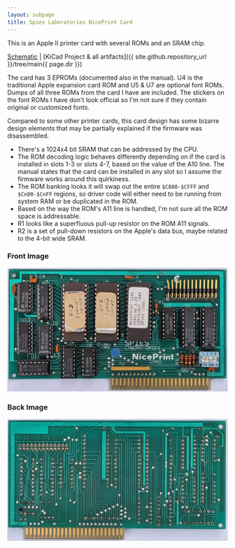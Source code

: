 ```yaml
---
layout: subpage
title: Spies Laboratories NicePrint Card
---
```

This is an Apple II printer card with several ROMs and an SRAM chip.

[Schematic](artifacts/Schematic.pdf) | [KiCad Project & all artifacts]({{ site.github.repository_url }}/tree/main{{ page.dir }})

The card has 3 EPROMs (documented also in the manual). U4 is the traditional Apple expansion card ROM
and U5 & U7 are optional font ROMs. Dumps of all three ROMs from the card I have are included. The
stickers on the font ROMs I have don't look official so I'm not sure if they contain original or
customized fonts.

Compared to some other printer cards, this card design has some bizarre design elements that may be
partially explained if the firmware was disassembled.

 * There's a 1024x4 bit SRAM that can be addressed by the CPU.
 * The ROM decoding logic behaves differently depending on if the card is installed in slots 1-3 or
   slots 4-7, based on the value of the A10 line. The manual states that the card can be installed in
   any slot so I assume the firmware works around this quirkiness.
 * The ROM banking looks it will swap out the entire `$C800-$CFFF` and `$Cn00-$CnFF` regions, so driver
   code will either need to be running from system RAM or be duplicated in the ROM.
 * Based on the way the ROM's A11 line is handled, I'm not sure all the ROM space is addressable.
 * R1 looks like a superfluous pull-up resistor on the ROM A11 signals.
 * R2 is a set of pull-down resistors on the Apple's data bus, maybe related to the 4-bit wide SRAM.

### Front Image

![front](artifacts/front.jpg)

### Back Image

![back](artifacts/back.jpg)
